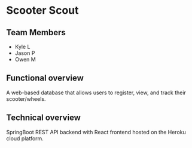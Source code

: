 # Scooter Scout

## Team Members
- Kyle L
- Jason P
- Owen M

## Functional overview
A web-based database that allows users to register, view, and track their scooter/wheels.

## Technical overview
SpringBoot REST API backend with React frontend hosted on the Heroku cloud platform.
